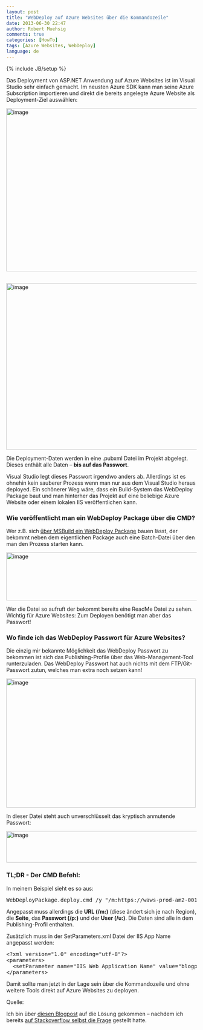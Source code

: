 ```yaml
---
layout: post
title: "WebDeploy auf Azure Websites über die Kommandozeile"
date: 2013-06-30 22:47
author: Robert Muehsig
comments: true
categories: [HowTo]
tags: [Azure Websites, WebDeploy]
language: de
---
```

{% include JB/setup %}
<p>Das Deployment von ASP.NET Anwendung auf Azure Websites ist im Visual Studio sehr einfach gemacht. Im neusten Azure SDK kann man seine Azure Subscription importieren und direkt die bereits angelegte Azure Website als Deployment-Ziel auswählen:</p> <p><a href="{{BASE_PATH}}/assets/wp-images-de/image1864.png"><img title="image" style="border-left-width: 0px; border-right-width: 0px; border-bottom-width: 0px; display: inline; border-top-width: 0px" border="0" alt="image" src="{{BASE_PATH}}/assets/wp-images-de/image_thumb1008.png" width="544" height="431"></a>&nbsp;</p> <p><a href="{{BASE_PATH}}/assets/wp-images-de/image1865.png"><img title="image" style="border-left-width: 0px; border-right-width: 0px; border-bottom-width: 0px; display: inline; border-top-width: 0px" border="0" alt="image" src="{{BASE_PATH}}/assets/wp-images-de/image_thumb1009.png" width="553" height="440"></a> </p> <p>Die Deployment-Daten werden in eine .pubxml Datei im Projekt abgelegt. Dieses enthält alle Daten – <strong>bis auf das Passwort</strong>.</p> <p>Visual Studio legt dieses Passwort irgendwo anders ab. Allerdings ist es ohnehin kein sauberer Prozess wenn man nur aus dem Visual Studio heraus deployed. Ein schönerer Weg wäre, dass ein Build-System das WebDeploy Package baut und man hinterher das Projekt auf eine beliebige Azure Website oder einem lokalen IIS veröffentlichen kann.</p> <h3>Wie veröffentlicht man ein WebDeploy Package über die CMD?</h3> <p>Wer z.B. sich <a href="{{BASE_PATH}}/2010/11/11/howto-msdeploy-msbuild/">über MSBuild ein WebDeploy Package</a> bauen lässt, der bekommt neben dem eigentlichen Package auch eine Batch-Datei über den man den Prozess starten kann.</p> <p><a href="{{BASE_PATH}}/assets/wp-images-de/image1866.png"><img title="image" style="border-left-width: 0px; border-right-width: 0px; border-bottom-width: 0px; display: inline; border-top-width: 0px" border="0" alt="image" src="{{BASE_PATH}}/assets/wp-images-de/image_thumb1010.png" width="521" height="127"></a> </p> <p>Wer die Datei so aufruft der bekommt bereits eine ReadMe Datei zu sehen. Wichtig für Azure Websites: Zum Deployen benötigt man aber das Passwort!</p> <h3>Wo finde ich das WebDeploy Passwort für Azure Websites?</h3> <p>Die einzig mir bekannte Möglichkeit das WebDeploy Passwort zu bekommen ist sich das Publishing-Profile über das Web-Management-Tool runterzuladen. Das WebDeploy Passwort hat auch nichts mit dem FTP/Git-Passwort zutun, welches man extra noch setzen kann!</p> <p><a href="{{BASE_PATH}}/assets/wp-images-de/image1867.png"><img title="image" style="border-left-width: 0px; border-right-width: 0px; border-bottom-width: 0px; display: inline; border-top-width: 0px" border="0" alt="image" src="{{BASE_PATH}}/assets/wp-images-de/image_thumb1011.png" width="501" height="341"></a> </p> <p>In dieser Datei steht auch unverschlüsselt das kryptisch anmutende Passwort:</p> <p><a href="{{BASE_PATH}}/assets/wp-images-de/image1868.png"><img title="image" style="border-left-width: 0px; border-right-width: 0px; border-bottom-width: 0px; display: inline; border-top-width: 0px" border="0" alt="image" src="{{BASE_PATH}}/assets/wp-images-de/image_thumb1012.png" width="530" height="83"></a> </p> <h3><strong>TL;DR - Der CMD Befehl:</strong></h3> <p>In meinem Beispiel sieht es so aus:</p><pre>WebDeployPackage.deploy.cmd /y "/m:https://waws-prod-am2-001.publish.azurewebsites.windows.net/MsDeploy.axd?Site=blogpostsample" -allowUntrusted /u:"$blogpostsample" /p:"AssmJvtBrcWqfjaoHiANseLfyLuyJ1zyMn44L8YGQNKLCA9Rd9CZesxe9ilJ" /a:Basic</pre>
<p>Angepasst muss allerdings die <strong>URL (/m:)</strong> (diese ändert sich je nach Region), die <strong>Seite</strong>, das <strong>Passwort (/p:)</strong> und der <strong>User (/u:)</strong>. Die Daten sind alle in dem Publishing-Profil enthalten.</p>
<p>Zusätzlich muss in der SetParameters.xml Datei der IIS App Name angepasst werden:</p>
<p></p><pre>&lt;?xml version="1.0" encoding="utf-8"?&gt;<br>&lt;parameters&gt;<br>&nbsp; &lt;setParameter name="IIS Web Application Name" value="blogpostsample" /&gt;<br>&lt;/parameters&gt;</pre>
<p></p>
<p>Damit sollte man jetzt in der Lage sein über die Kommandozeile und ohne weitere Tools direkt auf Azure Websites zu deployen.</p>
<p>Quelle:</p>
<p>Ich bin über <a href="http://blog.greatrexpectations.com/2013/02/02/publish-an-azure-web-site-from-the-command-line/">diesen Blogpost</a> auf die Lösung gekommen – nachdem ich bereits <a href="http://stackoverflow.com/questions/16433911/deploy-azure-website-via-msbuild-webdeploy-but-with-which-credentials">auf Stackoverflow selbst die Frage</a> gestellt hatte.</p>
